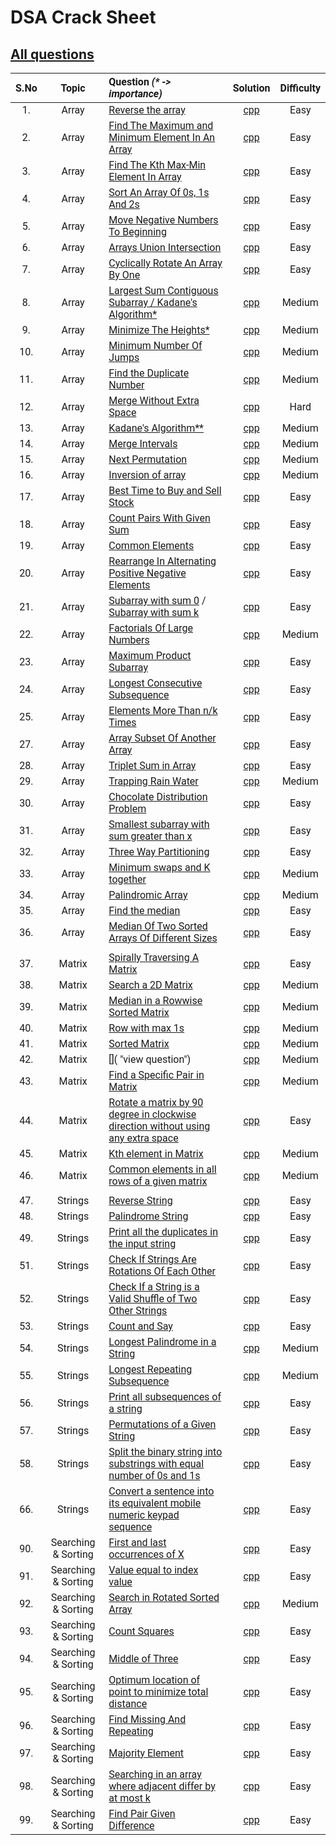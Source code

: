 # DSA Crack Sheet

## [All questions](https://drive.google.com/file/d/1TIj9JtyfoKxdd3U3kpjt869uiImGLnk-/view?usp=sharing)

<span style="font-family:Roboto; font-size:1.3em;">

| S.No | Topic | Question _(\* -> importance)_ | Solution | Difficulty |
| :--: | :---: | :---------------------------- | :------: | :--------: |
| 1. | Array | [Reverse the array](https://www.geeksforgeeks.org/write-a-program-to-reverse-an-array-or-string/ "view topic") | [cpp](./solutions/1.%20Reverse%20The%20Array.cpp "view my solution") | Easy |  
| 2. | Array | [Find The Maximum and Minimum Element In An Array](https://www.geeksforgeeks.org/maximum-and-minimum-in-an-array/ "view topic") | [cpp](./solutions/2.%20Find%20The%20Maximum%20and%20Minimum%20Element%20In%20An%20Array.cpp "view my solution") | Easy |  
| 3. | Array | [Find The Kth Max-Min Element In Array](https://practice.geeksforgeeks.org/problems/kth-smallest-element/0 "view question") | [cpp](./solutions/3.%20Find%20The%20Kth%20Max-Min%20Element%20In%20Array.cpp "view my solution") | Easy |  
| 4. | Array | [Sort An Array Of 0s, 1s And 2s](https://practice.geeksforgeeks.org/problems/sort-an-array-of-0s-1s-and-2s/0 "view question") | [cpp](./solutions/4.%20Sort%20An%20Array%20Of%200s%201s%20And%202s.cpp "view my solution") | Easy |  
| 5. | Array | [Move Negative Numbers To Beginning](https://www.geeksforgeeks.org/move-negative-numbers-beginning-positive-end-constant-extra-space/ "view topic") | [cpp](./solutions/5.%20Move%20Negative%20Numbers%20To%20Beginning.cpp "view my solution") | Easy |  
| 6. | Array | [Arrays Union Intersection](https://practice.geeksforgeeks.org/problems/union-of-two-arrays/0 "view question") | [cpp](./solutions/6.%20Arrays%20Union%20Intersection.cpp "view my solution") | Easy |  
| 7. | Array | [Cyclically Rotate An Array By One](https://practice.geeksforgeeks.org/problems/cyclically-rotate-an-array-by-one/0 "view question") | [cpp](./solutions/7.%20Cyclically%20Rotate%20An%20Array%20By%20One.cpp "view my solution") | Easy |  
| 8. | Array | [Largest Sum Contiguous Subarray / Kadane's Algorithm\*](https://practice.geeksforgeeks.org/problems/kadanes-algorithm/0 "view question") | [cpp](./solutions/8.%20Largest%20Sum%20Contiguous%20Subarray.cpp "view my solution") | Medium |  
| 9. | Array | [Minimize The Heights\*](https://practice.geeksforgeeks.org/problems/minimize-the-heights3351/1 "view question") | [cpp](./solutions/9.%20Minimize%20The%20Heights.cpp "view my solution") | Medium |  
| 10. | Array | [Minimum Number Of Jumps](https://practice.geeksforgeeks.org/problems/minimum-number-of-jumps/0 "view question") | [cpp](./solutions/10.%20Minimum%20Number%20Of%20Jumps.cpp "view my solution") | Medium |  
| 11. | Array | [Find the Duplicate Number](https://leetcode.com/problems/find-the-duplicate-number/ "view question") | [cpp](./solutions/11.%20Find%20the%20Duplicate%20Number.cpp "view my solution") | Medium |  
| 12. | Array | [Merge Without Extra Space](https://practice.geeksforgeeks.org/problems/merge-two-sorted-arrays5135/1 "view question") | [cpp](./solutions/12.%20Merge%20Without%20Extra%20Space.cpp "view my solution") | Hard |  
| 13. | Array | [Kadane's Algorithm\*\*](https://practice.geeksforgeeks.org/problems/kadanes-algorithm/0 "view question") | [cpp](./solutions/13.%20Largest%20Sum%20Contiguous%20Subarray.cpp "view my solution") | Medium |  
| 14. | Array | [Merge Intervals](https://leetcode.com/problems/merge-intervals/ "view question") | [cpp](./solutions/14.%20Merge%20Intervals.cpp "view my solution") | Medium |  
| 15. | Array | [Next Permutation](https://leetcode.com/problems/next-permutation/ "view question") | [cpp](./solutions/15.%20Next%20Permutation.cpp "view my solution") | Medium |  
| 16. | Array | [Inversion of array](https://practice.geeksforgeeks.org/problems/inversion-of-array/0 "view question") | [cpp](./solutions/16Inversion%20of%20array.cpp "view my solution") | Medium |  
| 17. | Array | [Best Time to Buy and Sell Stock](https://leetcode.com/problems/best-time-to-buy-and-sell-stock/ "view question") | [cpp](./solutions/17.%20Best%20Time%20to%20Buy%20and%20Sell%20Stock.cpp "view my solution") | Easy |  
| 18. | Array | [Count Pairs With Given Sum](https://practice.geeksforgeeks.org/problems/count-pairs-with-given-sum5022/1 "view question") | [cpp](./solutions/18.%20Count%20Pairs%20With%20Given%20Sum.cpp "view my solution") | Easy |  
| 19. | Array | [Common Elements](https://practice.geeksforgeeks.org/problems/common-elements1132/1 "view question") | [cpp](./solutions/19.%20Common%20Elements.cpp "view my solution") | Easy |  
| 20. | Array | [Rearrange In Alternating Positive Negative Elements](https://www.geeksforgeeks.org/rearrange-array-alternating-positive-negative-items-o1-extra-space/ "view topic") | [cpp](./solutions/20.%20Rearrange%20In%20Alternating%20Positive%20Negative%20Elements.cpp "view my solution") | Easy |  
| 21. | Array | [Subarray with sum 0](https://practice.geeksforgeeks.org/problems/subarray-with-0-sum/0 "view question") / [Subarray with sum k](https://leetcode.com/problems/subarray-sum-equals-k/ "view question") | [cpp](./solutions/21.%20Subarray%20with%200%20sum.cpp "view my solution") | Easy |  
| 22. | Array | [Factorials Of Large Numbers](https://practice.geeksforgeeks.org/problems/factorials-of-large-numbers/0 "view question") | [cpp](./solutions/22.%20Factorials%20Of%20Large%20Numbers.cpp "view my solution") | Medium |  
| 23. | Array | [Maximum Product Subarray](https://practice.geeksforgeeks.org/problems/maximum-product-subarray3604/1 "view question") | [cpp](./solutions/23.%20Maximum%20Product%20Subarray.cpp "view my solution") | Easy |  
| 24. | Array | [Longest Consecutive Subsequence](https://practice.geeksforgeeks.org/problems/longest-consecutive-subsequence/0 "view question") | [cpp](./solutions/24.%20Longest%20Consecutive%20Subsequence.cpp "view my solution") | Easy |  
| 25. | Array | [Elements More Than n/k Times](https://www.geeksforgeeks.org/given-an-array-of-of-size-n-finds-all-the-elements-that-appear-more-than-nk-times/ "view question") | [cpp](./solutions/25.%20Elements%20More%20Than%20nk%20Times.cpp "view my solution") | Easy |  
| 27. | Array | [Array Subset Of Another Array](https://practice.geeksforgeeks.org/problems/array-subset-of-another-array/0 "view question") | [cpp](./solutions/27.%20Array%20Subset%20Of%20Another%20Array.cpp "view my solution") | Easy |  
| 28. | Array | [Triplet Sum in Array](https://practice.geeksforgeeks.org/problems/triplet-sum-in-array/0 "view question") | [cpp](./solutions/28.%20Triplet%20Sum%20in%20Array.cpp "view my solution") | Easy |  
| 29. | Array | [Trapping Rain Water](https://practice.geeksforgeeks.org/problems/trapping-rain-water/0 "view question") | [cpp](./solutions/29.%20Trapping%20Rain%20Water.cpp "view my solution") | Medium |  
| 30. | Array | [Chocolate Distribution Problem](https://practice.geeksforgeeks.org/problems/chocolate-distribution-problem/0 "view question") | [cpp](./solutions/30.%20Chocolate%20Distribution%20Problem.cpp "view my solution") | Easy |  
| 31. | Array | [Smallest subarray with sum greater than x](https://practice.geeksforgeeks.org/problems/smallest-subarray-with-sum-greater-than-x/0 "view question") | [cpp](./solutions/31.%20Smallest%20subarray%20with%20sum%20greater%20than%20x.cpp "view my solution") | Easy |  
| 32. | Array | [Three Way Partitioning](https://practice.geeksforgeeks.org/problems/three-way-partitioning/1 "view question") | [cpp](./solutions/32.%20Three%20Way%20Partitioning.cpp "view my solution") | Easy |  
| 33. | Array | [Minimum swaps and K together](https://practice.geeksforgeeks.org/problems/minimum-swaps-required-to-bring-all-elements-less-than-or-equal-to-k-together/0 "view question") | [cpp](./solutions/33.%20Minimum%20swaps%20and%20K%20together.cpp "view my solution") | Medium |  
| 34. | Array | [Palindromic Array](https://practice.geeksforgeeks.org/problems/palindromic-array/0# "view question") | [cpp](./solutions/34.%20Palindromic%20Array.cpp "view my solution") | Medium |  
| 35. | Array | [Find the median](https://practice.geeksforgeeks.org/problems/find-the-median0527/1 "view question") | [cpp](./solutions/35.%20Find%20the%20median.cpp "view my solution") | Easy |  
| 36. | Array | [Median Of Two Sorted Arrays Of Different Sizes](https://www.geeksforgeeks.org/median-of-two-sorted-arrays-of-different-sizes/ "view topic") | [cpp](./solutions/36.%20Median%20Of%20Two%20Sorted%20Arrays%20Of%20Different%20Sizes.cpp "view my solution") | Easy |  
| | | | | |
| 37. | Matrix | [Spirally Traversing A Matrix](https://practice.geeksforgeeks.org/problems/spirally-traversing-a-matrix/0# "view question") | [cpp](./solutions/37.%20Spirally%20Traversing%20A%20Matrix.cpp "view my solution") | Easy |  
| 38. | Matrix | [Search a 2D Matrix](https://leetcode.com/problems/search-a-2d-matrix/ "view question") | [cpp](./solutions/38.%20Search%20a%202D%20Matrix.cpp "view my solution") | Medium |  
| 39. | Matrix | [Median in a Rowwise Sorted Matrix](https://practice.geeksforgeeks.org/problems/median-in-a-row-wise-sorted-matrix1527/1 "view question") | [cpp](./solutions/39.%20Median%20in%20a%20Rowwise%20Sorted%20Matrix.cpp "view my solution") | Medium |  
| 40. | Matrix | [Row with max 1s](https://practice.geeksforgeeks.org/problems/row-with-max-1s0023/1 "view question") | [cpp](./solutions/40.%20Row%20with%20max%201s.cpp "view my solution") | Medium |  
| 41. | Matrix | [Sorted Matrix](https://practice.geeksforgeeks.org/problems/sorted-matrix/0# "view question") | [cpp](./solutions/41.%20Sorted%20Matrix.cpp "view my solution") | Medium |  
| 42. | Matrix | []( "view question") | [cpp](./solutions/42.%20.cpp "view my solution") | Medium |  
| 43. | Matrix | [Find a Specific Pair in Matrix](https://www.geeksforgeeks.org/find-a-specific-pair-in-matrix/ "view topic") | [cpp](./solutions/43.%20Find%20a%20Specific%20Pair%20in%20Matrix.cpp "view my solution") | Medium |  
| 44. | Matrix | [Rotate a matrix by 90 degree in clockwise direction without using any extra space](https://www.geeksforgeeks.org/rotate-a-matrix-by-90-degree-in-clockwise-direction-without-using-any-extra-space/ "view topic") | [cpp](./solutions/44.%20Rotate%20a%20matrix%20by%2090%20degree%20in%20clockwise%20direction%20without%20using%20any%20extra%20space.cpp "view my solution") | Easy |  
| 45. | Matrix | [Kth element in Matrix](https://practice.geeksforgeeks.org/problems/kth-element-in-matrix/1# "view question") | [cpp](./solutions/45.%20Kth%20element%20in%20Matrix.cpp "view my solution") | Medium |  
| 46. | Matrix | [Common elements in all rows of a given matrix](https://www.geeksforgeeks.org/common-elements-in-all-rows-of-a-given-matrix/ "view topic") | [cpp](./solutions/46.%20Common%20elements%20in%20all%20rows%20of%20a%20given%20matrix.cpp "view my solution") | Medium |  
| | | | | |
| 47. | Strings | [Reverse String](https://leetcode.com/problems/reverse-string/ "view question") | [cpp](./solutions/47.%20Reverse%20String.cpp "view my solution") | Easy |  
| 48. | Strings | [Palindrome String](https://practice.geeksforgeeks.org/problems/palindrome-string0817/1 "view question") | [cpp](./solutions/48.%20Palindrome%20String.cpp "view my solution") | Easy |  
| 49. | Strings | [Print all the duplicates in the input string](https://www.geeksforgeeks.org/print-all-the-duplicates-in-the-input-string/ "view question") | [cpp](./solutions/49.%20Print%20all%20the%20duplicates%20in%20the%20input%20string.cpp "view my solution") | Easy |  
| 51. | Strings | [Check If Strings Are Rotations Of Each Other](https://www.geeksforgeeks.org/a-program-to-check-if-strings-are-rotations-of-each-other/ "view topic") | [cpp](./solutions/51.%20Check%20If%20Strings%20Are%20Rotations%20Of%20Each%20Other.cpp "view my solution") | Easy |  
| 52. | Strings | [Check If a String is a Valid Shuffle of Two Other Strings](https://www.programiz.com/java-programming/examples/check-valid-shuffle-of-strings "view topic") | [cpp](./solutions/52.%20Check%20If%20a%20String%20is%20a%20Valid%20Shuffle%20of%20Two%20Other%20Strings.cpp "view my solution") | Easy |  
| 53. | Strings | [Count and Say](https://leetcode.com/problems/count-and-say/ "view question") | [cpp](./solutions/53.%20Count%20and%20Say.cpp "view my solution") | Easy |  
| 54. | Strings | [Longest Palindrome in a String](https://practice.geeksforgeeks.org/problems/longest-palindrome-in-a-string/0 "view question") | [cpp](./solutions/54.%20Longest%20Palindrome%20in%20a%20String.cpp "view my solution") | Medium |  
| 55. | Strings | [Longest Repeating Subsequence](https://practice.geeksforgeeks.org/problems/longest-repeating-subsequence/0 "view question") | [cpp](./solutions/55.%20Longest%20Repeating%20Subsequence.cpp "view my solution") | Medium |  
| 56. | Strings | [Print all subsequences of a string](https://www.geeksforgeeks.org/print-subsequences-string/ "view question") | [cpp](./solutions/56.%20Print%20all%20subsequences%20of%20a%20string.cpp "view my solution") | Easy |  
| 57. | Strings | [Permutations of a Given String](https://practice.geeksforgeeks.org/problems/permutations-of-a-given-string/0 "view question") | [cpp](./solutions/57.%20Permutations%20of%20a%20Given%20String.cpp "view my solution") | Easy |  
| 58. | Strings | [Split the binary string into substrings with equal number of 0s and 1s](https://www.geeksforgeeks.org/split-the-binary-string-into-substrings-with-equal-number-of-0s-and-1s/ "view topic") | [cpp](./solutions/58.%20Split%20the%20binary%20string%20into%20substrings%20with%20equal%20number%20of%200s%20and%201s.cpp "view my solution") | Easy |  
| 66. | Strings | [Convert a sentence into its equivalent mobile numeric keypad sequence](https://www.geeksforgeeks.org/convert-sentence-equivalent-mobile-numeric-keypad-sequence/ "view topic") | [cpp](./solutions/66.%20Convert%20a%20sentence%20into%20its%20equivalent%20mobile%20numeric%20keypad%20sequence.cpp "view my solution") | Easy |  
| 90. | Searching & Sorting | [First and last occurrences of X](https://practice.geeksforgeeks.org/problems/first-and-last-occurrences-of-x/0 "view topic") | [cpp](./solutions/90.%20First%20and%20last%20occurrences%20of%20X.cpp "view my solution") | Easy |  
| 91. | Searching & Sorting | [Value equal to index value](https://practice.geeksforgeeks.org/problems/value-equal-to-index-value1330/1 "view topic") | [cpp](./solutions/91.%20Value%20equal%20to%20index%20value.cpp "view my solution") | Easy |  
| 92. | Searching & Sorting | [Search in Rotated Sorted Array](https://leetcode.com/problems/search-in-rotated-sorted-array/ "view topic") | [cpp](./solutions/92.%20Search%20in%20Rotated%20Sorted%20Array.cpp "view my solution") | Medium |  
| 93. | Searching & Sorting | [Count Squares](https://practice.geeksforgeeks.org/problems/count-squares3649/1 "view topic") | [cpp](./solutions/93.%20Count%20Squares.cpp "view my solution") | Easy |  
| 94. | Searching & Sorting | [Middle of Three](https://practice.geeksforgeeks.org/problems/middle-of-three2926/1# "view topic") | [cpp](./solutions/94.%20Middle%20of%20Three.cpp "view my solution") | Easy |  
| 95. | Searching & Sorting | [Optimum location of point to minimize total distance](https://www.geeksforgeeks.org/optimum-location-point-minimize-total-distance/ "view topic") | [cpp](./solutions/95.%20Optimum%20location%20of%20point%20to%20minimize%20total%20distance.cpp "view my solution") | Easy |  
| 96. | Searching & Sorting | [Find Missing And Repeating](https://practice.geeksforgeeks.org/problems/find-missing-and-repeating2512/1# "view question") | [cpp](./solutions/96.%20Find%20Missing%20And%20Repeating.cpp "view my solution") | Easy |  
| 97. | Searching & Sorting | [Majority Element](https://practice.geeksforgeeks.org/problems/majority-element-1587115620/1# "view question") | [cpp](./solutions/97.%20Majority%20Element.cpp "view my solution") | Easy |  
| 98. | Searching & Sorting | [Searching in an array where adjacent differ by at most k](https://www.geeksforgeeks.org/searching-array-adjacent-differ-k/ "view topic") | [cpp](./solutions/98.%20Searching%20in%20an%20array%20where%20adjacent%20differ%20by%20at%20most%20k.cpp "view my solution") | Easy |  
| 99. | Searching & Sorting | [Find Pair Given Difference](https://practice.geeksforgeeks.org/problems/find-pair-given-difference/0# "view question") | [cpp](./solutions/99.%20Find%20Pair%20Given%20Difference.cpp "view my solution") | Easy |

<!--
|  |  | []( "view topic") | []( "view my solution") |  |
|  |  | []( "view topic") | []( "view my solution") |  |
|  |  | []( "view topic") | []( "view my solution") |  |
|  |  | []( "view topic") | []( "view my solution") |  |
-->

</span>
